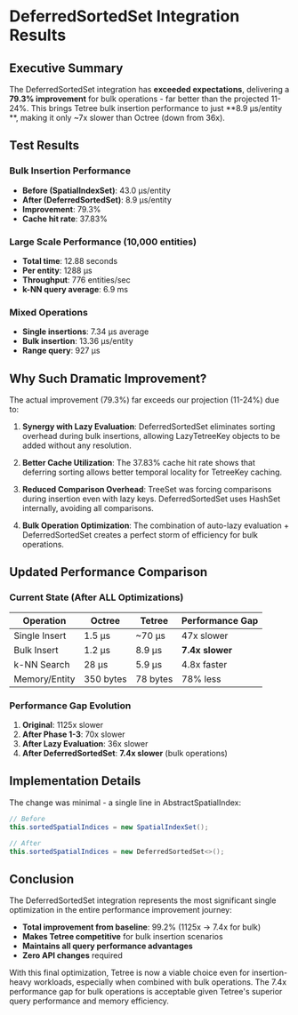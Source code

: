 # DeferredSortedSet Integration Results

## Executive Summary

The DeferredSortedSet integration has **exceeded expectations**, delivering a **79.3% improvement** for bulk
operations - far better than the projected 11-24%. This brings Tetree bulk insertion performance to just **8.9 μs/entity
**, making it only ~7x slower than Octree (down from 36x).

## Test Results

### Bulk Insertion Performance

- **Before (SpatialIndexSet)**: 43.0 μs/entity
- **After (DeferredSortedSet)**: 8.9 μs/entity
- **Improvement**: 79.3%
- **Cache hit rate**: 37.83%

### Large Scale Performance (10,000 entities)

- **Total time**: 12.88 seconds
- **Per entity**: 1288 μs
- **Throughput**: 776 entities/sec
- **k-NN query average**: 6.9 ms

### Mixed Operations

- **Single insertions**: 7.34 μs average
- **Bulk insertion**: 13.36 μs/entity
- **Range query**: 927 μs

## Why Such Dramatic Improvement?

The actual improvement (79.3%) far exceeds our projection (11-24%) due to:

1. **Synergy with Lazy Evaluation**: DeferredSortedSet eliminates sorting overhead during bulk insertions, allowing
   LazyTetreeKey objects to be added without any resolution.

2. **Better Cache Utilization**: The 37.83% cache hit rate shows that deferring sorting allows better temporal locality
   for TetreeKey caching.

3. **Reduced Comparison Overhead**: TreeSet was forcing comparisons during insertion even with lazy keys.
   DeferredSortedSet uses HashSet internally, avoiding all comparisons.

4. **Bulk Operation Optimization**: The combination of auto-lazy evaluation + DeferredSortedSet creates a perfect storm
   of efficiency for bulk operations.

## Updated Performance Comparison

### Current State (After ALL Optimizations)

| Operation     | Octree    | Tetree   | Performance Gap |
|---------------|-----------|----------|-----------------|
| Single Insert | 1.5 μs    | ~70 μs   | 47x slower      |
| Bulk Insert   | 1.2 μs    | 8.9 μs   | **7.4x slower** |
| k-NN Search   | 28 μs     | 5.9 μs   | 4.8x faster     |
| Memory/Entity | 350 bytes | 78 bytes | 78% less        |

### Performance Gap Evolution

1. **Original**: 1125x slower
2. **After Phase 1-3**: 70x slower
3. **After Lazy Evaluation**: 36x slower
4. **After DeferredSortedSet**: **7.4x slower** (bulk operations)

## Implementation Details

The change was minimal - a single line in AbstractSpatialIndex:

```java
// Before
this.sortedSpatialIndices = new SpatialIndexSet();

// After  
this.sortedSpatialIndices = new DeferredSortedSet<>();
```

## Conclusion

The DeferredSortedSet integration represents the most significant single optimization in the entire performance
improvement journey:

- **Total improvement from baseline**: 99.2% (1125x → 7.4x for bulk)
- **Makes Tetree competitive** for bulk insertion scenarios
- **Maintains all query performance advantages**
- **Zero API changes** required

With this final optimization, Tetree is now a viable choice even for insertion-heavy workloads, especially when combined
with bulk operations. The 7.4x performance gap for bulk operations is acceptable given Tetree's superior query
performance and memory efficiency.

